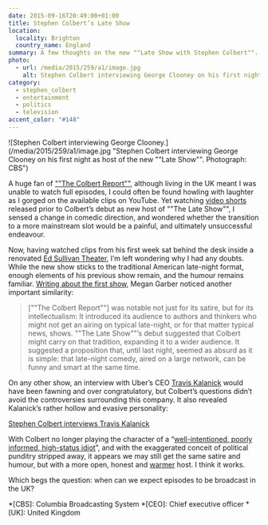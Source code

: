```yaml
---
date: 2015-09-16T20:49:00+01:00
title: Stephen Colbert’s Late Show
location:
  locality: Brighton
  country_name: England
summary: A few thoughts on the new ""Late Show with Stephen Colbert"".
photo:
  - url: /media/2015/259/a1/image.jpg
    alt: Stephen Colbert interviewing George Clooney on his first night as host of the new ’Late Show‘.
category:
  - stephen_colbert
  - entertainment
  - politics
  - television
accent_color: "#148"
---
```


![Stephen Colbert interviewing George Clooney.](/media/2015/259/a1/image.jpg "Stephen Colbert interviewing George Clooney on his first night as host of the new ""Late Show"". Photograph: CBS")

A huge fan of [""The Colbert Report""][1], although living in the UK meant I was unable to watch full episodes, I could often be found howling with laughter as I gorged on the available clips on YouTube. Yet watching [video shorts][2] released prior to Colbert’s debut as new host of ""The Late Show"", I sensed a change in comedic direction, and wondered whether the transition to a more mainstream slot would be a painful, and ultimately unsuccessful endeavour.

Now, having watched clips from his first week sat behind the desk inside a renovated [Ed Sullivan Theater][3], I’m left wondering why I had any doubts. While the new show sticks to the traditional American late-night format, enough elements of his previous show remain, and the humour remains familiar. [Writing about the first show][4], Megan Garber noticed another important similarity:

> [""The Colbert Report""] was notable not just for its satire, but for its intellectualism: It introduced its audience to authors and thinkers who might not get an airing on typical late-night, or for that matter typical news, shows. ""The Late Show""’s debut suggested that Colbert might carry on that tradition, expanding it to a wider audience. It suggested a proposition that, until last night, seemed as absurd as it is simple: that late-night comedy, aired on a large network, can be funny and smart at the same time.

On any other show, an interview with Uber’s CEO [Travis Kalanick][5] would have been fawning and over congratulatory, but Colbert’s questions didn’t avoid the controversies surrounding this company. It also revealed Kalanick’s rather hollow and evasive personality:

[Stephen Colbert interviews Travis Kalanick](https://www.youtube.com/watch?v=wGdjLv8neBs)

With Colbert no longer playing the character of a “[well-intentioned, poorly informed, high-status idiot][6]”, and with the exaggerated conceit of political punditry stripped away, it appears we may still get the same satire and humour, but with a more open, honest and [warmer][7] host. I think it works.

Which begs the question: when can we expect episodes to be broadcast in the UK?

[1]: https://en.wikipedia.org/wiki/The_Colbert_Report
[2]: https://www.youtube.com/watch?v=rFtam2eAkfo
[3]: https://en.wikipedia.org/wiki/Ed_Sullivan_Theater
[4]: http://www.theatlantic.com/entertainment/archive/2015/09/stephen-colbert-late-show-cbs-letterman/404407/
[5]: https://pando.com/2012/10/24/travis-shrugged/
[6]: https://www.nytimes.com/2005/09/25/magazine/funny-about-the-news.html
[7]: https://www.youtube.com/watch?v=opVaEC_WxWs

*[CBS]: Columbia Broadcasting System
*[CEO]: Chief executive officer
*[UK]: United Kingdom
